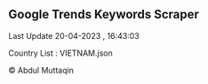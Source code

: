 

## Google Trends Keywords Scraper 
 
Last Update 20-04-2023 , 16:43:03

Country List :
VIETNAM.json



© Abdul Muttaqin 

